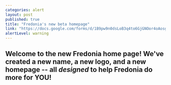 ```yaml
---
categories: alert
layout: post
published: true
title: "Fredonia's new beta homepage"
link: "https://docs.google.com/forms/d/1B9pw9n0dsLoB3q4to6GjGNOor4oAosgnNo1ZRlcMn40/viewform"
alertLevel: warning
---
```


## Welcome to the new **Fredonia** home page!  We've created a new name, a new logo, and a new homepage -- all _designed_ to help Fredonia do more for **YOU!**
